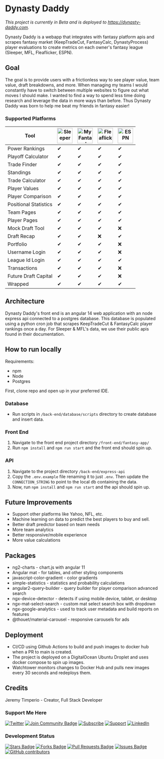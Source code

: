 # Dynasty Daddy

*This project is currently in Beta and is deployed to https://dynasty-daddy.com.*

Dynasty Daddy is a webapp that integrates with fantasy platform apis and scrapes fantasy market (KeepTradeCut, FantasyCalc, DynastyProcess) player evaluations to create metrics on each owner's fantasy league (Sleeper, MFL, Fleaflicker, ESPN).

## Goal

The goal is to provide users with a frictionless way to see player value, team value, draft breakdowns, and more. When managing my teams I would constantly have to switch between multiple websites to figure out what moves I should make. I wanted to find a way to spend less time doing research and leverage the data in more ways than before. Thus Dynasty Daddy was born to help me beat my friends in fantasy easier!

### Supported Platforms

| Tool | <img src="https://play-lh.googleusercontent.com/Ox2yWLWnOTu8x2ZWVQuuf0VqK_27kEqDMnI91fO6-1HHkvZ24wTYCZRbVZfRdx3DXn4=w480-h960-rw" alt="Sleeper" title="Sleeper" width="50px"> | <img src="http://myfantasyleague.com/images/mfl_logo/updates/new_mfl_logo_80x80.gif" alt="MyFantasyLeague" title="MyFantasyLeague" width="50px"/> | <img src="https://apprecs.org/ios/images/app-icons/256/3a/1259897658.jpg" alt="Fleaflicker" title="Fleaflicker" width="50px"/> | <img src="https://espnpressroom.com/us/files/2018/03/App-Icon-iOS-mic-flag-cut-to-shape.png" alt="ESPN" title="ESPN" width="50px"/> |
| --- | --- | --- | --- | --- |
| Power Rankings | &#x2714; | &#x2714; | &#x2714; | &#x2714; |
| Playoff Calculator | &#x2714; | &#x2714; | &#x2714; | &#x2714; |
| Trade Finder | &#x2714; | &#x2714; | &#x2714; | &#x2714; |
| Standings | &#x2714; | &#x2714; | &#x2714; | &#x2714; |
| Trade Calculator | &#x2714; | &#x2714; | &#x2714; | &#x2714; |
| Player Values | &#x2714; | &#x2714; | &#x2714; | &#x2714; |
| Player Comparison | &#x2714; | &#x2714; | &#x2714; | &#x2714; |
| Positional Statistics | &#x2714; | &#x2714; | &#x2714; | &#x2714; |
| Team Pages | &#x2714; | &#x2714; | &#x2714; | &#x2714; |
| Player Pages | &#x2714; | &#x2714; | &#x2714; | &#x2714; |
| Mock Draft Tool | &#x2714; | &#x2714; | &#x2714; | &#x274C; |
| Draft Recap | &#x2714; | &#x2714; | &#x274C; | &#x2714; |
| Portfolio | &#x2714; | &#x2714; | &#x2714; | &#x274C; |
| Username Login | &#x2714; | &#x2714; | &#x2714; | &#x274C; |
| League Id Login | &#x2714; | &#x2714; | &#x2714; | &#x2714; |
| Transactions | &#x2714; | &#x2714; | &#x2714; | &#x274C; |
| Future Draft Capital | &#x2714; | &#x2714; | &#x2714; | &#x274C; |
| Wrapped | &#x2714; | &#x2714; | &#x2714; | &#x2714; |

## Architecture

Dynasty Daddy's front end is an angular 14 web application with an node express api connected to a postgres database. This database is populated using a python cron job that scrapes KeepTradeCut & FantasyCalc player rankings once a day. For Sleeper & MFL's data, we use their public apis found in their documentation.

## How to run locally

Requirements:

- npm
- Node
- Postgres

First, clone repo and open up in your preferred IDE.

### Database

- Run scripts in `/back-end/database/scripts` directory to create database and insert data.

###  Front End

1. Navigate to the front end project directory `/front-end/fantasy-app/`
2. Run `npm install` and `npm run start` and the front end should spin up.

### API

1. Navigate to the project directory `/back-end/express-api`
2. Copy the `.env.example` file renaming it to just `.env`. Then update the `CONNECTION_STRING` to point to the local db containing the data.
3. Now, run `npm install` and `npm run start` and the api should spin up.



## Future Improvements

- Support other platforms like Yahoo, NFL, etc.
- Machine learning on data to predict the best players to buy and sell.
- Better draft predictor based on team needs
- More team analytics
- Better responsive/mobile experience
- More value calculations

## Packages

- ng2-charts - chart.js with angular 11
- Angular mat - for tables, and other styling components
- javascript-color-gradient - color gradients
- simple-statistics - statistics and probability calculations
- angular2-query-builder - query builder for player comparison advanced search
- ngx-device-detector - detects if using mobile device, tablet, or desktop
- ngx-mat-select-search - custom mat select search box with dropdown
- ngx-google-analytics - used to track user metadata and build reports on features
- @thouet/material-carousel - responsive carousels for ads

## Deployment
- CI/CD using Github Actions to build and push images to docker hub when a PR to main is created.
- The project is deployed on a DigitalOcean Ubuntu Droplet and uses docker compose to spin up images.
- Watchtower monitors changes to Docker Hub and pulls new images every 30 seconds and redeploys them.

## Credits

Jeremy Timperio - Creator, Full Stack Developer

### Support Me Here
<a href="https://twitter.com/DynastyDaddyff"><img src="https://img.shields.io/badge/Twitter-1DA1F2?style=for-the-badge&logo=twitter&logoColor=white" alt="Twitter"/></a>
<a href="https://discord.gg/SJJuQBJqda"><img src="https://img.shields.io/badge/Discord-5865F2?style=for-the-badge&logo=discord&logoColor=white" alt="Join Community Badge"/></a>
<a href="https://www.youtube.com/channel/UC9SOfhKyR3MQj8xB778rhnA/featured"><img src="https://img.shields.io/badge/YouTube-FF0000?style=for-the-badge&logo=youtube&logoColor=white" alt="Subscribe"/></a>
<a href="https://www.buymeacoffee.com/jertimperio"><img src="https://img.shields.io/badge/Buy_Me_A_Coffee-FFDD00?style=for-the-badge&logo=buy-me-a-coffee&logoColor=black" alt="Support"/></a>
<a href="https://www.linkedin.com/in/jmtimper/"><img src="https://img.shields.io/badge/LinkedIn-0077B5?style=for-the-badge&logo=linkedin&logoColor=white" alt="LinkedIn"/></a>



### Development Status

<a href="https://github.com/jmtimper/dynasty-daddy/stargazers"><img src="https://img.shields.io/github/stars/jmtimper/dynasty-daddy" alt="Stars Badge"/></a>
<a href="https://github.com/jmtimper/dynasty-daddy/network/members"><img src="https://img.shields.io/github/forks/jmtimper/dynasty-daddy" alt="Forks Badge"/></a>
<a href="https://github.com/jmtimper/dynasty-daddy/pulls"><img src="https://img.shields.io/github/issues-pr/jmtimper/dynasty-daddy" alt="Pull Requests Badge"/></a>
<a href="https://github.com/jmtimper/dynasty-daddy/issues"><img src="https://img.shields.io/github/issues/jmtimper/dynasty-daddy" alt="Issues Badge"/></a>
<a href="https://github.com/jmtimper/dynasty-daddy/graphs/contributors"><img alt="GitHub contributors" src="https://img.shields.io/github/contributors/jmtimper/dynasty-daddy?color=2b9348"></a>
